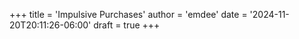 +++
title = 'Impulsive Purchases'
author = 'emdee'
date = '2024-11-20T20:11:26-06:00'
draft = true
+++
